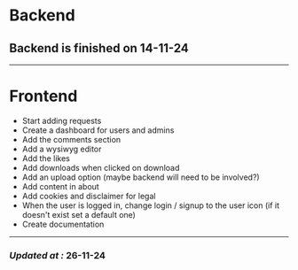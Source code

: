 # Backend

## Backend is finished on 14-11-24

---

# Frontend

- Start adding requests
- Create a dashboard for users and admins
- Add the comments section
- Add a wysiwyg editor
- Add the likes
- Add downloads when clicked on download
- Add an upload option (maybe backend will need to be involved?)
- Add content in about
- Add cookies and disclaimer for legal
- When the user is logged in, change login / signup to the user icon (if it doesn't exist set a default one)
- Create documentation

---

### **_Updated at :_** 26-11-24
